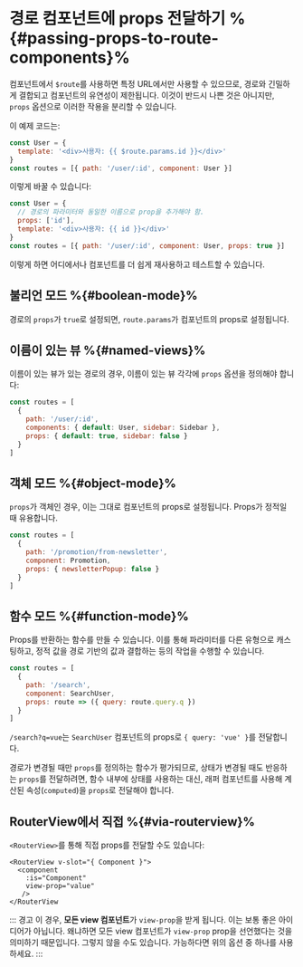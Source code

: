 # 경로 컴포넌트에 props 전달하기 %{#passing-props-to-route-components}%

<VueSchoolLink
href="https://vueschool.io/lessons/route-props"
title="Learn how to pass props to route components"
/>

컴포넌트에서 `$route`를 사용하면 특정 URL에서만 사용할 수 있으므로, 경로와 긴밀하게 결합되고 컴포넌트의 유연성이 제한됩니다. 이것이 반드시 나쁜 것은 아니지만, `props` 옵션으로 이러한 작용을 분리할 수 있습니다.

이 예제 코드는:

```js
const User = {
  template: '<div>사용자: {{ $route.params.id }}</div>'
}
const routes = [{ path: '/user/:id', component: User }]
```

이렇게 바꿀 수 있습니다:

```js
const User = {
  // 경로의 파라미터와 동일한 이름으로 prop을 추가해야 함.
  props: ['id'],
  template: '<div>사용자: {{ id }}</div>'
}
const routes = [{ path: '/user/:id', component: User, props: true }]
```

이렇게 하면 어디에서나 컴포넌트를 더 쉽게 재사용하고 테스트할 수 있습니다.

## 불리언 모드 %{#boolean-mode}%

경로의 `props`가 `true`로 설정되면, `route.params`가 컴포넌트의 props로 설정됩니다.

## 이름이 있는 뷰 %{#named-views}%

이름이 있는 뷰가 있는 경로의 경우, 이름이 있는 뷰 각각에 `props` 옵션을 정의해야 합니다:

```js
const routes = [
  {
    path: '/user/:id',
    components: { default: User, sidebar: Sidebar },
    props: { default: true, sidebar: false }
  }
]
```

## 객체 모드 %{#object-mode}%

`props`가 객체인 경우, 이는 그대로 컴포넌트의 props로 설정됩니다. Props가 정적일 때 유용합니다.

```js
const routes = [
  {
    path: '/promotion/from-newsletter',
    component: Promotion,
    props: { newsletterPopup: false }
  }
]
```

## 함수 모드 %{#function-mode}%

Props를 반환하는 함수를 만들 수 있습니다. 이를 통해 파라미터를 다른 유형으로 캐스팅하고, 정적 값을 경로 기반의 값과 결합하는 등의 작업을 수행할 수 있습니다.

```js
const routes = [
  {
    path: '/search',
    component: SearchUser,
    props: route => ({ query: route.query.q })
  }
]
```

`/search?q=vue`는 `SearchUser` 컴포넌트의 props로 `{ query: 'vue' }`를 전달합니다.

경로가 변경될 때만 `props`를 정의하는 함수가 평가되므로, 상태가 변경될 때도 반응하는 `props`를 전달하려면, 함수 내부에 상태를 사용하는 대신, 래퍼 컴포넌트를 사용해 계산된 속성(`computed`)을 `props`로 전달해야 합니다.

## RouterView에서 직접 %{#via-routerview}%

`<RouterView>`를 통해 직접 props를 전달할 수도 있습니다:

```vue-html
<RouterView v-slot="{ Component }">
  <component
    :is="Component"
    view-prop="value"
   />
</RouterView
```

::: 경고
이 경우, **모든 view 컴포넌트**가 `view-prop`을 받게 됩니다. 이는 보통 좋은 아이디어가 아닙니다. 왜냐하면 모든 view 컴포넌트가 `view-prop` prop을 선언했다는 것을 의미하기 때문입니다. 그렇지 않을 수도 있습니다. 가능하다면 위의 옵션 중 하나를 사용하세요.
:::
